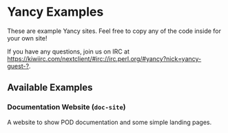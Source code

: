 
# Yancy Examples

These are example Yancy sites. Feel free to copy any of the code inside
for your own site!

If you have any questions, join us on IRC at
<https://kiwiirc.com/nextclient/#irc://irc.perl.org/#yancy?nick=yancy-guest-?>.

## Available Examples

### Documentation Website (`doc-site`)

A website to show POD documentation and some simple landing pages.
